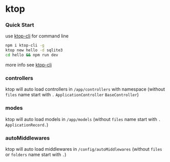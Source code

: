 # ktop

### Quick Start

use [ktop-cli](https://github.com/ktopjs/ktop-cli) for command line

```bash
npm i ktop-cli -g
ktop new hello -d sqlite3
cd hello && npm run dev
```
more info see [ktop-cli](https://github.com/ktopjs/ktop-cli)

### controllers
ktop will auto load controllers in `/app/controllers`  with namespace (without `files` name start with `.` `ApplicationController` `BaseController`)

### modes
ktop will auto load models in `/app/models` (without `files` name start with `.` `ApplicationRecord.`)

### autoMiddlewares
ktop will auto load middlewares in `/config/autoMiddlewares` (without `files` or `folders` name start with `.`)
  
